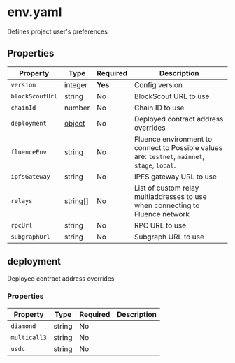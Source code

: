 # env.yaml

Defines project user's preferences

## Properties

| Property        | Type                  | Required | Description                                                                                    |
|-----------------|-----------------------|----------|------------------------------------------------------------------------------------------------|
| `version`       | integer               | **Yes**  | Config version                                                                                 |
| `blockScoutUrl` | string                | No       | BlockScout URL to use                                                                          |
| `chainId`       | number                | No       | Chain ID to use                                                                                |
| `deployment`    | [object](#deployment) | No       | Deployed contract address overrides                                                            |
| `fluenceEnv`    | string                | No       | Fluence environment to connect to Possible values are: `testnet`, `mainnet`, `stage`, `local`. |
| `ipfsGateway`   | string                | No       | IPFS gateway URL to use                                                                        |
| `relays`        | string[]              | No       | List of custom relay multiaddresses to use when connecting to Fluence network                  |
| `rpcUrl`        | string                | No       | RPC URL to use                                                                                 |
| `subgraphUrl`   | string                | No       | Subgraph URL to use                                                                            |

## deployment

Deployed contract address overrides

### Properties

| Property     | Type   | Required | Description |
|--------------|--------|----------|-------------|
| `diamond`    | string | No       |             |
| `multicall3` | string | No       |             |
| `usdc`       | string | No       |             |

